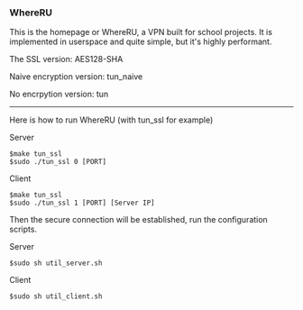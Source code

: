 ### WhereRU

This is the homepage or WhereRU, a VPN built for school projects. It is implemented in userspace and quite simple, but it's highly performant.

The SSL version: AES128-SHA

Naive encryption version: tun_naive

No encrpytion version: tun

---

Here is how to run WhereRU (with tun_ssl for example)

Server
```
$make tun_ssl
$sudo ./tun_ssl 0 [PORT]
```

Client
```
$make tun_ssl
$sudo ./tun_ssl 1 [PORT] [Server IP]
```

Then the secure connection will be established, run the configuration scripts.

Server
```
$sudo sh util_server.sh
```

Client
```
$sudo sh util_client.sh
```
